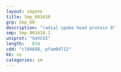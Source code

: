 ```yaml
---
layout: smgene
title: Smp_001610
grp: Smp_00
description: "radial spoke head protein 9"
smp: Smp_001610.1
uniprot: "G4VCG5"
length:   834
cdd: "cl04698, pfam04712"
kk: ns
categories: sm
---
```

